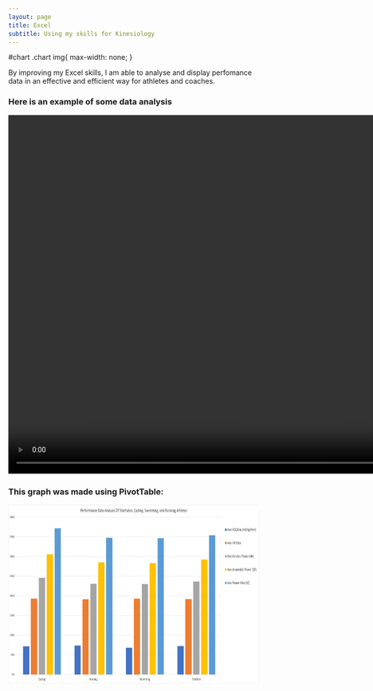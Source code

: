 ```yaml
---
layout: page
title: Excel
subtitle: Using my skills for Kinesiology
---
```

#chart .chart img{
    max-width: none;
}

By improving my Excel skills, I am able to analyse and display perfomance data in an effective and efficient way for athletes and coaches.

### Here is an example of some data analysis
<video width="960" height="720" controls>
    <source src="/assets/img/excel-vid.mp4" type="video/mp4">
</video>

### This graph was made using PivotTable:
<div id="chart">
    <a class="chart">
<img src="/assets/img/chart.png" width="960" height="360">
</a>
</div>